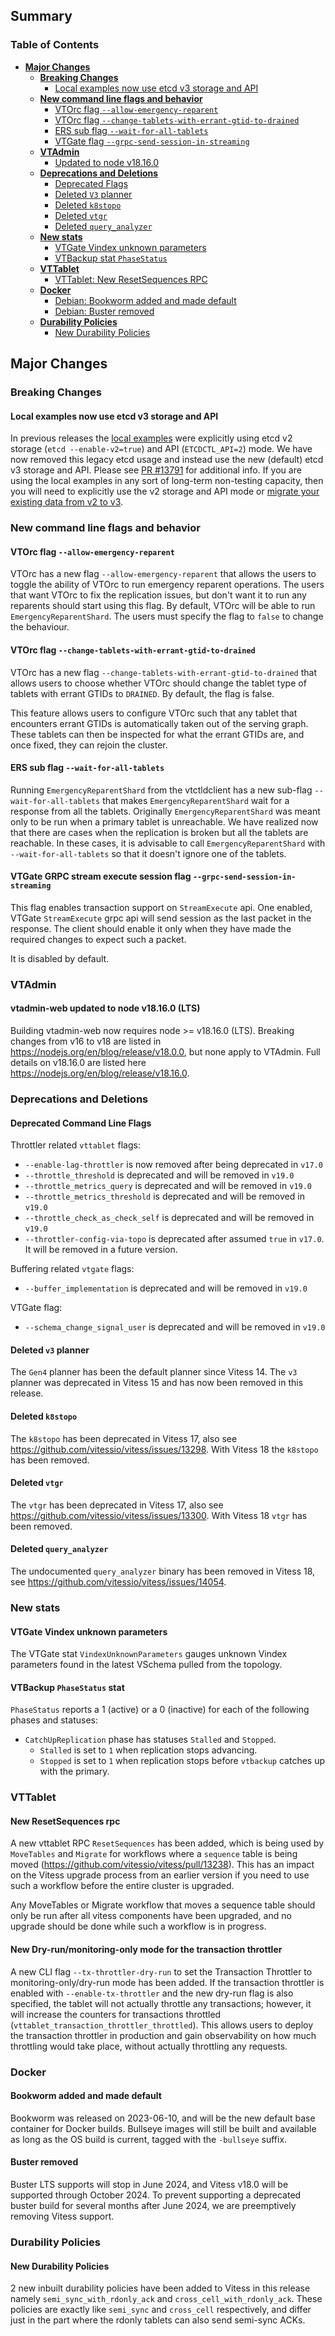 ## Summary

### Table of Contents

- **[Major Changes](#major-changes)**
  - **[Breaking Changes](#breaking-changes)**
    - [Local examples now use etcd v3 storage and API](#local-examples-etcd-v3)
  - **[New command line flags and behavior](#new-flag)**
    - [VTOrc flag `--allow-emergency-reparent`](#new-flag-toggle-ers)
    - [VTOrc flag `--change-tablets-with-errant-gtid-to-drained`](#new-flag-errant-gtid-convert)
    - [ERS sub flag `--wait-for-all-tablets`](#new-ers-subflag)
    - [VTGate flag `--grpc-send-session-in-streaming`](#new-vtgate-streaming-sesion)
  - **[VTAdmin](#vtadmin)**
    - [Updated to node v18.16.0](#update-node)
  - **[Deprecations and Deletions](#deprecations-and-deletions)**
    - [Deprecated Flags](#deprecated-flags)
    - [Deleted `V3` planner](#deleted-v3)
    - [Deleted `k8stopo`](#deleted-k8stopo)
    - [Deleted `vtgr`](#deleted-vtgr)
    - [Deleted `query_analyzer`](#deleted-query_analyzer)
  - **[New stats](#new-stats)**
    - [VTGate Vindex unknown parameters](#vtgate-vindex-unknown-parameters)
    - [VTBackup stat `PhaseStatus`](#vtbackup-stat-phase-status)
  - **[VTTablet](#vttablet)**
    - [VTTablet: New ResetSequences RPC](#vttablet-new-rpc-reset-sequences)
  - **[Docker](#docker)**
    - [Debian: Bookworm added and made default](#debian-bookworm)
    - [Debian: Buster removed](#debian-buster)
  - **[Durability Policies](#durability-policies)**
    - [New Durability Policies](#new-durability-policies)

## <a id="major-changes"/>Major Changes

### <a id="breaking-changes"/>Breaking Changes

#### <a id="local-examples-etcd-v3"/>Local examples now use etcd v3 storage and API
In previous releases the [local examples](https://github.com/vitessio/vitess/tree/main/examples/local) were
explicitly using etcd v2 storage (`etcd --enable-v2=true`) and API (`ETCDCTL_API=2`) mode. We have now
removed this legacy etcd usage and instead use the new (default) etcd v3 storage and API. Please see
[PR #13791](https://github.com/vitessio/vitess/pull/13791) for additional info. If you are using the local
examples in any sort of long-term non-testing capacity, then you will need to explicitly use the v2 storage
and API mode or [migrate your existing data from v2 to v3](https://etcd.io/docs/v3.5/tutorials/how-to-migrate/).

### <a id="new-flag"/>New command line flags and behavior

#### <a id="new-flag-toggle-ers"/>VTOrc flag `--allow-emergency-reparent`

VTOrc has a new flag `--allow-emergency-reparent` that allows the users to toggle the ability of VTOrc to run emergency
reparent operations. The users that want VTOrc to fix the replication issues, but don't want it to run any reparents
should start using this flag. By default, VTOrc will be able to run `EmergencyReparentShard`. The users must specify the
flag to `false` to change the behaviour.

#### <a id="new-flag-errant-gtid-convert"/>VTOrc flag `--change-tablets-with-errant-gtid-to-drained`

VTOrc has a new flag `--change-tablets-with-errant-gtid-to-drained` that allows users to choose whether VTOrc should change the
tablet type of tablets with errant GTIDs to `DRAINED`. By default, the flag is false.

This feature allows users to configure VTOrc such that any tablet that encounters errant GTIDs is automatically taken out of the
serving graph. These tablets can then be inspected for what the errant GTIDs are, and once fixed, they can rejoin the cluster.

#### <a id="new-ers-subflag"/>ERS sub flag `--wait-for-all-tablets`

Running `EmergencyReparentShard` from the vtctldclient has a new sub-flag `--wait-for-all-tablets` that makes `EmergencyReparentShard` wait 
for a response from all the tablets. Originally `EmergencyReparentShard` was meant only to be run when a primary tablet is unreachable.
We have realized now that there are cases when the replication is broken but all the tablets are reachable. In these cases, it is advisable to 
call `EmergencyReparentShard` with `--wait-for-all-tablets` so that it doesn't ignore one of the tablets.

#### <a id="new-vtgate-streaming-sesion"/>VTGate GRPC stream execute session flag `--grpc-send-session-in-streaming`

This flag enables transaction support on `StreamExecute` api.
One enabled, VTGate `StreamExecute` grpc api will send session as the last packet in the response.
The client should enable it only when they have made the required changes to expect such a packet.

It is disabled by default.

### <a id="vtadmin"/>VTAdmin

#### <a id="updated-node"/>vtadmin-web updated to node v18.16.0 (LTS)

Building vtadmin-web now requires node >= v18.16.0 (LTS). Breaking changes from v16 to v18 are listed
in https://nodejs.org/en/blog/release/v18.0.0, but none apply to VTAdmin. Full details on v18.16.0 are listed
here https://nodejs.org/en/blog/release/v18.16.0.

### <a id="deprecations-and-deletions"/>Deprecations and Deletions

#### <a id="deprecated-flags"/>Deprecated Command Line Flags

Throttler related `vttablet` flags:

- `--enable-lag-throttler` is now removed after being deprecated in `v17.0`
- `--throttle_threshold` is deprecated and will be removed in `v19.0`
- `--throttle_metrics_query` is deprecated and will be removed in `v19.0`
- `--throttle_metrics_threshold` is deprecated and will be removed in `v19.0`
- `--throttle_check_as_check_self` is deprecated and will be removed in `v19.0`
- `--throttler-config-via-topo` is deprecated after assumed `true` in `v17.0`. It will be removed in a future version.

Buffering related `vtgate` flags:

- `--buffer_implementation` is deprecated and will be removed in `v19.0`

VTGate flag:

- `--schema_change_signal_user` is deprecated and will be removed in `v19.0`

#### <a id="deleted-v3"/>Deleted `v3` planner

The `Gen4` planner has been the default planner since Vitess 14. The `v3` planner was deprecated in Vitess 15 and has now been removed in this release.

#### <a id="deleted-k8stopo"/>Deleted `k8stopo`

The `k8stopo` has been deprecated in Vitess 17, also see https://github.com/vitessio/vitess/issues/13298. With Vitess 18
the `k8stopo` has been removed.

#### <a id="deleted-vtgr"/>Deleted `vtgr`

The `vtgr` has been deprecated in Vitess 17, also see https://github.com/vitessio/vitess/issues/13300. With Vitess 18 `vtgr` has been removed.

#### <a id="deleted-query_analyzer"/>Deleted `query_analyzer`

The undocumented `query_analyzer` binary has been removed in Vitess 18, see https://github.com/vitessio/vitess/issues/14054.

### <a id="new-stats"/>New stats

#### <a id="vtgate-vindex-unknown-parameters"/>VTGate Vindex unknown parameters

The VTGate stat `VindexUnknownParameters` gauges unknown Vindex parameters found in the latest VSchema pulled from the topology.

#### <a id="vtbackup-stat-phase-status"/>VTBackup `PhaseStatus` stat

`PhaseStatus` reports a 1 (active) or a 0 (inactive) for each of the following phases and statuses:

 * `CatchUpReplication` phase has statuses `Stalled` and `Stopped`.
    * `Stalled` is set to `1` when replication stops advancing.
    * `Stopped` is set to `1` when replication stops before `vtbackup` catches up with the primary.

### <a id="vttablet"/>VTTablet

#### <a id="vttablet-new-rpc-reset-sequences"/>New ResetSequences rpc

A new vttablet RPC `ResetSequences` has been added, which is being used by `MoveTables` and `Migrate` for workflows
where a `sequence` table is being moved (https://github.com/vitessio/vitess/pull/13238). This has an impact on the
Vitess upgrade process from an earlier version if you need to use such a workflow before the entire cluster is upgraded.

Any MoveTables or Migrate workflow that moves a sequence table should only be run after all vitess components have been
upgraded, and no upgrade should be done while such a workflow is in progress.

#### <a id="vttablet-tx-throttler-dry-run"/>New Dry-run/monitoring-only mode for the transaction throttler

A new CLI flag `--tx-throttler-dry-run` to set the Transaction Throttler to monitoring-only/dry-run mode has been added.
If the transaction throttler is enabled with `--enable-tx-throttler` and the new dry-run flag is also specified, the
tablet will not actually throttle any transactions; however, it will increase the counters for transactions throttled
(`vttablet_transaction_throttler_throttled`). This allows users to deploy the transaction throttler in production and
gain observability on how much throttling would take place, without actually throttling any requests.

### <a id="docker"/>Docker

#### <a id="debian-bookworm"/>Bookworm added and made default

Bookworm was released on 2023-06-10, and will be the new default base container for Docker builds.
Bullseye images will still be built and available as long as the OS build is current, tagged with the `-bullseye` suffix.

#### <a id="debian-buster"/>Buster removed

Buster LTS supports will stop in June 2024, and Vitess v18.0 will be supported through October 2024. 
To prevent supporting a deprecated buster build for several months after June 2024, we are preemptively
removing Vitess support.

### <a id="durability-policies"/>Durability Policies

#### <a id="new-durability-policies"/>New Durability Policies

2 new inbuilt durability policies have been added to Vitess in this release namely `semi_sync_with_rdonly_ack` and `cross_cell_with_rdonly_ack`. These policies are exactly like `semi_sync` and `cross_cell` respectively, and differ just in the part where the rdonly tablets can also send semi-sync ACKs. 